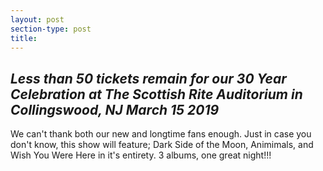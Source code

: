 ```yaml
---
layout: post
section-type: post
title: 
---
```


<h2><strong><em>Less than 50 tickets remain for our 30 Year Celebration at The Scottish Rite Auditorium in Collingswood, NJ March 15 2019</em></strong></h2>

<p>We can't thank both our new and longtime fans enough. Just in case you don't know, this show will feature; Dark Side of the Moon, Animimals, and Wish You Were Here in it's entirety. 3 albums, one great night!!!&nbsp;</p>
